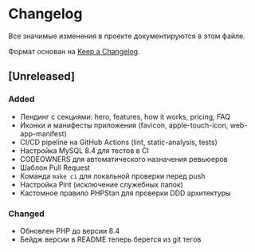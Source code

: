 # Changelog

Все значимые изменения в проекте документируются в этом файле.

Формат основан на [Keep a Changelog](https://keepachangelog.com/ru/1.0.0/).

## [Unreleased]

### Added
- Лендинг с секциями: hero, features, how it works, pricing, FAQ
- Иконки и манифесты приложения (favicon, apple-touch-icon, web-app-manifest)
- CI/CD pipeline на GitHub Actions (lint, static-analysis, tests)
- Настройка MySQL 8.4 для тестов в CI
- CODEOWNERS для автоматического назначения ревьюеров
- Шаблон Pull Request
- Команда `make ci` для локальной проверки перед push
- Настройка Pint (исключение служебных папок)
- Кастомное правило PHPStan для проверки DDD архитектуры

### Changed
- Обновлен PHP до версии 8.4
- Бейдж версии в README теперь берется из git тегов

